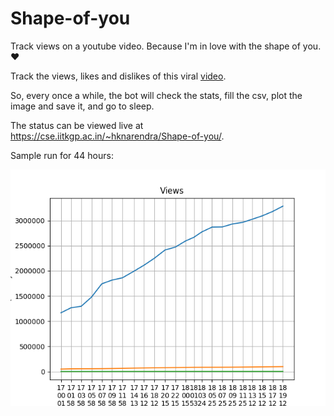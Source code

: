 # Shape-of-you

Track views on a youtube video. Because I'm in love with the shape of you. :heart:

Track the views, likes and dislikes of this viral [video](https://www.youtube.com/watch?v=dTMLTCJzYGM).

So, every once a while, the bot will check the stats, fill the csv, plot the image and save it, and go to sleep.

The status can be viewed live at https://cse.iitkgp.ac.in/~hknarendra/Shape-of-you/. 

Sample run for 44 hours:

![view_graph.png](view_graph.png)
